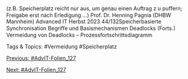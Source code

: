 (z.B. Speicherplatz reicht nur aus, um genau einen Auftrag z u puﬀern;
Freigabe erst nach Erledigung ...)
Prof. Dr. Henning Pagnia (DHBW Mannheim) Advanced IT Herbst 2023 44/132Speicherbasierte Synchronisation Begriﬀe und Basismechanismen
Deadlocks (Forts.)
Vermeidung von Deadlocks – Prozessfortschrittsdiagramm

   Tags & Topics:
   #Vermeidung
   #Speicherplatz

[Previous: #AdvIT-Folien_127](AdvIT-Folien_127.md)

[Next: #AdvIT-Folien_127](AdvIT-Folien_127.md)